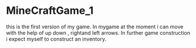 # MineCraftGame_1
this is the first version of my game. In mygame at the moment i can move with the help of up down , rightand left arrows. In further game construction i expect myself to construct an inventory.
